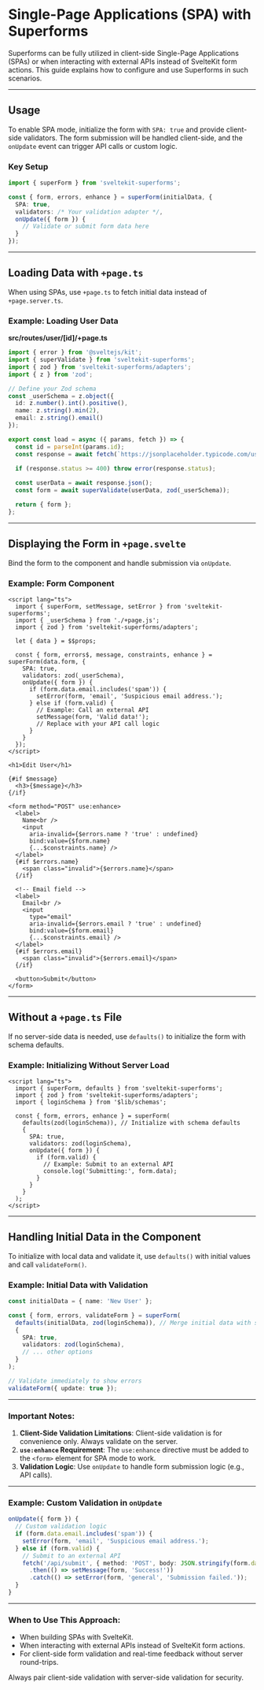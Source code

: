 

# Single-Page Applications (SPA) with Superforms

Superforms can be fully utilized in client-side Single-Page Applications (SPAs) or when interacting with external APIs instead of SvelteKit form actions. This guide explains how to configure and use Superforms in such scenarios.

---

## Usage

To enable SPA mode, initialize the form with `SPA: true` and provide client-side validators. The form submission will be handled client-side, and the `onUpdate` event can trigger API calls or custom logic.

### Key Setup
```typescript
import { superForm } from 'sveltekit-superforms';

const { form, errors, enhance } = superForm(initialData, {
  SPA: true,
  validators: /* Your validation adapter */,
  onUpdate({ form }) {
    // Validate or submit form data here
  }
});
```

---

## Loading Data with `+page.ts`

When using SPAs, use `+page.ts` to fetch initial data instead of `+page.server.ts`.

### Example: Loading User Data
**src/routes/user/[id]/+page.ts**
```typescript
import { error } from '@sveltejs/kit';
import { superValidate } from 'sveltekit-superforms';
import { zod } from 'sveltekit-superforms/adapters';
import { z } from 'zod';

// Define your Zod schema
const _userSchema = z.object({
  id: z.number().int().positive(),
  name: z.string().min(2),
  email: z.string().email()
});

export const load = async ({ params, fetch }) => {
  const id = parseInt(params.id);
  const response = await fetch(`https://jsonplaceholder.typicode.com/users/${id}`);
  
  if (response.status >= 400) throw error(response.status);

  const userData = await response.json();
  const form = await superValidate(userData, zod(_userSchema));

  return { form };
};
```

---

## Displaying the Form in `+page.svelte`

Bind the form to the component and handle submission via `onUpdate`.

### Example: Form Component
```svelte
<script lang="ts">
  import { superForm, setMessage, setError } from 'sveltekit-superforms';
  import { _userSchema } from './+page.js';
  import { zod } from 'sveltekit-superforms/adapters';

  let { data } = $$props;

  const { form, errors$, message, constraints, enhance } = superForm(data.form, {
    SPA: true,
    validators: zod(_userSchema),
    onUpdate({ form }) {
      if (form.data.email.includes('spam')) {
        setError(form, 'email', 'Suspicious email address.');
      } else if (form.valid) {
        // Example: Call an external API
        setMessage(form, 'Valid data!');
        // Replace with your API call logic
      }
    }
  });
</script>

<h1>Edit User</h1>

{#if $message}
  <h3>{$message}</h3>
{/if}

<form method="POST" use:enhance>
  <label>
    Name<br />
    <input
      aria-invalid={$errors.name ? 'true' : undefined}
      bind:value={$form.name}
      {...$constraints.name} />
  </label>
  {#if $errors.name}
    <span class="invalid">{$errors.name}</span>
  {/if}

  <!-- Email field -->
  <label>
    Email<br />
    <input
      type="email"
      aria-invalid={$errors.email ? 'true' : undefined}
      bind:value={$form.email}
      {...$constraints.email} />
  </label>
  {#if $errors.email}
    <span class="invalid">{$errors.email}</span>
  {/if}

  <button>Submit</button>
</form>
```

---

## Without a `+page.ts` File

If no server-side data is needed, use `defaults()` to initialize the form with schema defaults.

### Example: Initializing Without Server Load
```svelte
<script lang="ts">
  import { superForm, defaults } from 'sveltekit-superforms';
  import { zod } from 'sveltekit-superforms/adapters';
  import { loginSchema } from '$lib/schemas';

  const { form, errors, enhance } = superForm(
    defaults(zod(loginSchema)), // Initialize with schema defaults
    {
      SPA: true,
      validators: zod(loginSchema),
      onUpdate({ form }) {
        if (form.valid) {
          // Example: Submit to an external API
          console.log('Submitting:', form.data);
        }
      }
    }
  );
</script>
```

---

## Handling Initial Data in the Component

To initialize with local data and validate it, use `defaults()` with initial values and call `validateForm()`.

### Example: Initial Data with Validation
```typescript
const initialData = { name: 'New User' };

const { form, errors, validateForm } = superForm(
  defaults(initialData, zod(loginSchema)), // Merge initial data with schema defaults
  {
    SPA: true,
    validators: zod(loginSchema),
    // ... other options
  }
);

// Validate immediately to show errors
validateForm({ update: true });
```

---

### Important Notes:
1. **Client-Side Validation Limitations**: Client-side validation is for convenience only. Always validate on the server.
2. **`use:enhance` Requirement**: The `use:enhance` directive must be added to the `<form>` element for SPA mode to work.
3. **Validation Logic**: Use `onUpdate` to handle form submission logic (e.g., API calls).

---

### Example: Custom Validation in `onUpdate`
```typescript
onUpdate({ form }) {
  // Custom validation logic
  if (form.data.email.includes('spam')) {
    setError(form, 'email', 'Suspicious email address.');
  } else if (form.valid) {
    // Submit to an external API
    fetch('/api/submit', { method: 'POST', body: JSON.stringify(form.data) })
      .then(() => setMessage(form, 'Success!'))
      .catch(() => setError(form, 'general', 'Submission failed.'));
  }
}
```

---

### When to Use This Approach:
- When building SPAs with SvelteKit.
- When interacting with external APIs instead of SvelteKit form actions.
- For client-side form validation and real-time feedback without server round-trips.

Always pair client-side validation with server-side validation for security.